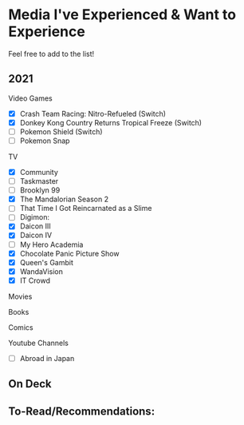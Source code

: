 # Media I've Experienced & Want to Experience

Feel free to add to the list!

## 2021

Video Games
- [X] Crash Team Racing: Nitro-Refueled (Switch)
- [X] Donkey Kong Country Returns Tropical Freeze (Switch)
- [ ] Pokemon Shield (Switch)
- [ ] Pokemon Snap

TV
- [X] Community
- [ ] Taskmaster
- [ ] Brooklyn 99
- [X] The Mandalorian Season 2
- [ ] That Time I Got Reincarnated as a Slime
- [ ] Digimon:
- [X] Daicon III
- [X] Daicon IV
- [ ] My Hero Academia
- [X] Chocolate Panic Picture Show
- [X] Queen's Gambit
- [X] WandaVision
- [X] IT Crowd

Movies

Books

Comics

Youtube Channels
- [ ] Abroad in Japan

## On Deck

## To-Read/Recommendations:
